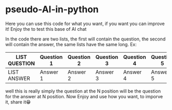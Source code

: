 # pseudo-AI-in-python
Here you can use this code for what you want, if you want you can improve it! Enjoy the to test this base of AI chat

In the code there are two lists, the first will contain the question, the second will contain the answer, the same lists have the same long.
Ex:

LIST QUESTION | Question 1 | Question 2 | Question 3 | Question 4 | Question 5
--- | --- | --- | --- |--- |---
LIST ANSWER | Answer 1 | Answer 2 | Answer 3 | Answer 4 | Answer 5

well this is really simply the question at the N position will be the question for the answer at N position.
Now Enjoy and use how you want, to imporve it, share it😁
